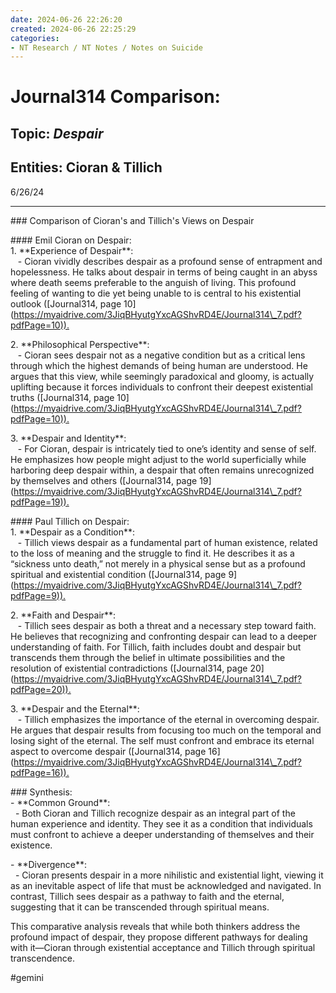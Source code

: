 ```yaml
---
date: 2024-06-26 22:26:20
created: 2024-06-26 22:25:29
categories:
- NT Research / NT Notes / Notes on Suicide
---
```


# Journal314 Comparison: 

## Topic: _Despair_

## Entities: Cioran & Tillich

6/26/24

* * *

  

\### Comparison of Cioran's and Tillich's Views on Despair  
  
\#### Emil Cioran on Despair:  
1\. \*\*Experience of Despair\*\*:  
   - Cioran vividly describes despair as a profound sense of entrapment and hopelessness. He talks about despair in terms of being caught in an abyss where death seems preferable to the anguish of living. This profound feeling of wanting to die yet being unable to is central to his existential outlook (\[Journal314, page 10\]([https://myaidrive.com/3JiqBHyutgYxcAGShvRD4E/Journal314\_7.pdf?pdfPage=10)).](https://myaidrive.com/3JiqBHyutgYxcAGShvRD4E/Journal314_7.pdf?pdfPage=10\)\).)  
  
2\. \*\*Philosophical Perspective\*\*:  
   - Cioran sees despair not as a negative condition but as a critical lens through which the highest demands of being human are understood. He argues that this view, while seemingly paradoxical and gloomy, is actually uplifting because it forces individuals to confront their deepest existential truths (\[Journal314, page 10\]([https://myaidrive.com/3JiqBHyutgYxcAGShvRD4E/Journal314\_7.pdf?pdfPage=10)).](https://myaidrive.com/3JiqBHyutgYxcAGShvRD4E/Journal314_7.pdf?pdfPage=10\)\).)  
  
3\. \*\*Despair and Identity\*\*:  
   - For Cioran, despair is intricately tied to one’s identity and sense of self. He emphasizes how people might adjust to the world superficially while harboring deep despair within, a despair that often remains unrecognized by themselves and others (\[Journal314, page 19\]([https://myaidrive.com/3JiqBHyutgYxcAGShvRD4E/Journal314\_7.pdf?pdfPage=19)).](https://myaidrive.com/3JiqBHyutgYxcAGShvRD4E/Journal314_7.pdf?pdfPage=19\)\).)  
  
\#### Paul Tillich on Despair:  
1\. \*\*Despair as a Condition\*\*:  
   - Tillich views despair as a fundamental part of human existence, related to the loss of meaning and the struggle to find it. He describes it as a “sickness unto death,” not merely in a physical sense but as a profound spiritual and existential condition (\[Journal314, page 9\]([https://myaidrive.com/3JiqBHyutgYxcAGShvRD4E/Journal314\_7.pdf?pdfPage=9)).](https://myaidrive.com/3JiqBHyutgYxcAGShvRD4E/Journal314_7.pdf?pdfPage=9\)\).)  
  
2\. \*\*Faith and Despair\*\*:  
   - Tillich sees despair as both a threat and a necessary step toward faith. He believes that recognizing and confronting despair can lead to a deeper understanding of faith. For Tillich, faith includes doubt and despair but transcends them through the belief in ultimate possibilities and the resolution of existential contradictions (\[Journal314, page 20\]([https://myaidrive.com/3JiqBHyutgYxcAGShvRD4E/Journal314\_7.pdf?pdfPage=20)).](https://myaidrive.com/3JiqBHyutgYxcAGShvRD4E/Journal314_7.pdf?pdfPage=20\)\).)  
  
3\. \*\*Despair and the Eternal\*\*:  
   - Tillich emphasizes the importance of the eternal in overcoming despair. He argues that despair results from focusing too much on the temporal and losing sight of the eternal. The self must confront and embrace its eternal aspect to overcome despair (\[Journal314, page 16\]([https://myaidrive.com/3JiqBHyutgYxcAGShvRD4E/Journal314\_7.pdf?pdfPage=16)).](https://myaidrive.com/3JiqBHyutgYxcAGShvRD4E/Journal314_7.pdf?pdfPage=16\)\).)  
  
\### Synthesis:  
\- \*\*Common Ground\*\*:  
  - Both Cioran and Tillich recognize despair as an integral part of the human experience and identity. They see it as a condition that individuals must confront to achieve a deeper understanding of themselves and their existence.  
  
\- \*\*Divergence\*\*:  
  - Cioran presents despair in a more nihilistic and existential light, viewing it as an inevitable aspect of life that must be acknowledged and navigated. In contrast, Tillich sees despair as a pathway to faith and the eternal, suggesting that it can be transcended through spiritual means.  
  
This comparative analysis reveals that while both thinkers address the profound impact of despair, they propose different pathways for dealing with it—Cioran through existential acceptance and Tillich through spiritual transcendence.

#gemini